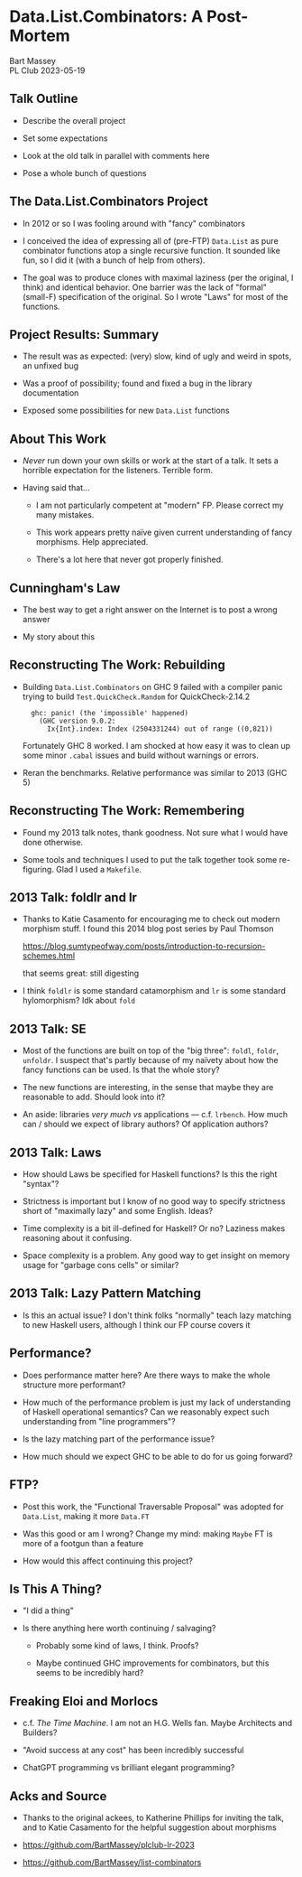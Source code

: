 # Data.List.Combinators: A Post-Mortem
Bart Massey  
PL Club 2023-05-19

## Talk Outline

* Describe the overall project

* Set some expectations

* Look at the old talk in parallel with comments here

* Pose a whole bunch of questions

## The Data.List.Combinators Project

* In 2012 or so I was fooling around with "fancy" combinators
  
* I conceived the idea of expressing all of (pre-FTP)
  `Data.List` as pure combinator functions atop a single
  recursive function. It sounded like fun, so I did it
  (with a bunch of help from others).

* The goal was to produce clones with maximal laziness (per
  the original, I think) and identical behavior. One barrier
  was the lack of "formal" (small-F) specification of the
  original. So I wrote "Laws" for most of the functions.

## Project Results: Summary

* The result was as expected: (very) slow, kind of ugly and
  weird in spots, an unfixed bug
  
* Was a proof of possibility; found and fixed a bug in the library
  documentation 

* Exposed some possibilities for new `Data.List` functions

## About This Work

* *Never* run down your own skills or work at the start of a
  talk. It sets a horrible expectation for the
  listeners. Terrible form.

* Having said that…

  * I am not particularly competent at "modern" FP. Please
    correct my many mistakes.

  * This work appears pretty naïve given current
    understanding of fancy morphisms. Help appreciated.

  * There's a lot here that never got properly finished.

## Cunningham's Law

* The best way to get a right answer on the Internet is to
  post a wrong answer
  
* My story about this

## Reconstructing The Work: Rebuilding

* Building `Data.List.Combinators` on GHC 9 failed with a
  compiler panic trying to build `Test.QuickCheck.Random`
  for QuickCheck-2.14.2

        ghc: panic! (the 'impossible' happened)
          (GHC version 9.0.2:
            Ix{Int}.index: Index (2504331244) out of range ((0,821))

  Fortunately GHC 8 worked. I am shocked at how easy it was
  to clean up some minor `.cabal` issues and build without
  warnings or errors.

* Reran the benchmarks. Relative performance was similar to
  2013 (GHC 5)

## Reconstructing The Work: Remembering

* Found my 2013 talk notes, thank goodness. Not sure what I
  would have done otherwise.

* Some tools and techniques I used to put the talk together
  took some re-figuring. Glad I used a `Makefile`.
  
## 2013 Talk: foldlr and lr

* Thanks to Katie Casamento for encouraging me to check out
  modern morphism stuff. I found this 2014 blog post series
  by Paul Thomson
  
  https://blog.sumtypeofway.com/posts/introduction-to-recursion-schemes.html

  that seems great: still digesting

* I think `foldlr` is some standard catamorphism and `lr` is
  some standard hylomorphism? Idk about `fold`

## 2013 Talk: SE

* Most of the functions are built on top of the "big three":
  `foldl`, `foldr`, `unfoldr`. I suspect that's partly
  because of my naïvety about how the fancy functions can be
  used. Is that the whole story?

* The new functions are interesting, in the sense that maybe
  they are reasonable to add. Should look into it?
  
* An aside: libraries *very much vs* applications — c.f. `lrbench`.
  How much can / should we expect of library authors? Of
  application authors?

## 2013 Talk: Laws

* How should Laws be specified for Haskell functions? Is
  this the right "syntax"?

* Strictness is important but I know of no good way to
  specify strictness short of "maximally lazy" and some
  English. Ideas?

* Time complexity is a bit ill-defined for Haskell? Or no?
  Laziness makes reasoning about it confusing.

* Space complexity is a problem. Any good way to get insight
  on memory usage for "garbage cons cells" or similar?

## 2013 Talk: Lazy Pattern Matching

* Is this an actual issue? I don't think folks "normally" teach
  lazy matching to new Haskell users, although I think our
  FP course covers it

## Performance?

* Does performance matter here? Are there ways to make the
  whole structure more performant?
  
* How much of the performance problem is just my lack of
  understanding of Haskell operational semantics? Can we
  reasonably expect such understanding from "line programmers"?

* Is the lazy matching part of the performance issue?

* How much should we expect GHC to be able to do for us
  going forward?

## FTP?

* Post this work, the "Functional Traversable Proposal" was
  adopted for `Data.List`, making it more `Data.FT`
  
* Was this good or am I wrong? Change my mind: making
  `Maybe` FT is more of a footgun than a feature

* How would this affect continuing this project?

## Is This A Thing?

* "I did a thing"

* Is there anything here worth continuing / salvaging?

  * Probably some kind of laws, I think. Proofs?

  * Maybe continued GHC improvements for combinators, but
    this seems to be incredibly hard?

## Freaking Eloi and Morlocs

* c.f. *The Time Machine*. I am not an H.G. Wells fan. Maybe
  Architects and Builders?

* "Avoid success at any cost" has been incredibly successful

* ChatGPT programming vs brilliant elegant programming?

## Acks and Source

* Thanks to the original ackees, to Katherine Phillips for
  inviting the talk, and to Katie Casamento for the helpful
  suggestion about morphisms
  
* https://github.com/BartMassey/plclub-lr-2023

* https://github.com/BartMassey/list-combinators
